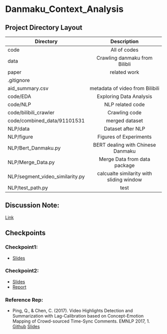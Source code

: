 # Danmaku_Context_Analysis

## Project Directory Layout
| Directory                       | Description                             | 
| ------------------------------- |:---------------------------------------:|
| code                            | All of codes                            | 
| data                            | Crawling danmaku from Bilibli           |
| paper                           | related work                            |
| .gitignore                      |                                         |
| aid_summary.csv                 | metadata of video from Bilibili         |
| code/EDA                        | Exploring Data Analysis                 | 
| code/NLP                        | NLP related code                        |  
| code/bilibili_crawler           | Crawling code                           |
| code/combined_data/91101531     | merged dataset                          | 
| NLP/data                        | Dataset after NLP                       |
| NLP/figure                      | Figures of Experiments                  |
| NLP/Bert_Danmaku.py             | BERT dealing with Chinese Danmaku       |
| NLP/Merge_Data.py               | Merge Data from data package            |
| NLP/segment_video_similarity.py | calcualte similarity with sliding window|
| NLP/test_path.py                | test                                    |



## Discussion Note:
[Link](https://docs.google.com/document/d/1HN8MdgOgJVAhEaxqVUbzsouCAeuPus8OcvkbMAETzjE/edit)
## Checkpoints
### Checkpoint1: 
- [Slides](https://docs.google.com/presentation/d/1hf9pYF8hw_AGNDD7Oels4tAimsK4WVvhOu_eK1_MpYM/edit#slide=id.gcb9a0b074_1_0)
### Checkpoint2: 
- [Slides](https://docs.google.com/presentation/d/18aNVGabGWKuXn64zqYr7qtWwfCc_PaSLH6cEFCGpbrc/edit#slide=id.g80d61cf976_0_8)
- [Report](https://docs.google.com/document/d/1ARmsxs6W03HTgVI1StPrgTfteoEgIJyjGf49vesE__0/edit)
### Reference Rep:
- Ping, Q., & Chen, C. (2017). Video Highlights Detection and Summarization with Lag-Calibration based on Concept-Emotion Mapping of Crowd-sourced Time-Sync Comments. EMNLP 2017, 1. [Github](https://github.com/ChanningPing/VideoHighlightDetection) [Slides](https://drive.google.com/file/d/0ByRn2qS9cc0-aE5ybVZERlNWbUE/view)
